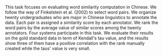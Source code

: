 This task focuses on evaluating word similarity computation in Chinese. We follow the way of Finkelstein et al. (2002) to select word pairs. We organize twenty undergraduates who are major in Chinese linguistics to annotate the data. Each pair is assigned
a similarity score by each annotator. We rank the word pairs by the average value of similar scores among the twenty annotators. Four systems participate in this task. We evaluate their results on the gold standard data in term of Kendall's tau value, and the results show three of them have a positive correlation with the rank manually created while the taus' value is very small.
